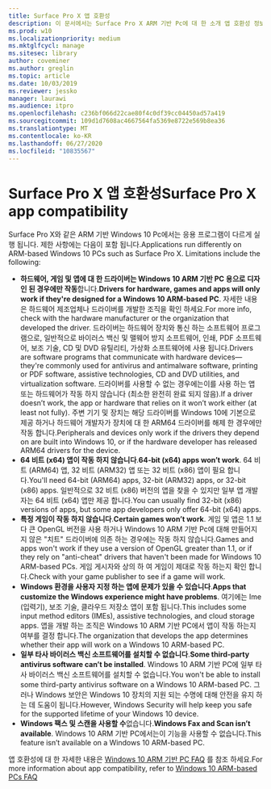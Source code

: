 ```yaml
---
title: Surface Pro X 앱 호환성
description: 이 문서에서는 Surface Pro X ARM 기반 Pc에 대 한 소개 앱 호환성 정보를 제공 합니다.
ms.prod: w10
ms.localizationpriority: medium
ms.mktglfcycl: manage
ms.sitesec: library
author: coveminer
ms.author: greglin
ms.topic: article
ms.date: 10/03/2019
ms.reviewer: jessko
manager: laurawi
ms.audience: itpro
ms.openlocfilehash: c236bf066d22cae80f4c0df39cc04450ad57a419
ms.sourcegitcommit: 109d1d7608ac4667564fa5369e8722e569b8ea36
ms.translationtype: MT
ms.contentlocale: ko-KR
ms.lasthandoff: 06/27/2020
ms.locfileid: "10835567"
---
```

# <span data-ttu-id="a70ba-103">Surface Pro X 앱 호환성</span><span class="sxs-lookup"><span data-stu-id="a70ba-103">Surface Pro X app compatibility</span></span>

<span data-ttu-id="a70ba-104">Surface Pro X와 같은 ARM 기반 Windows 10 Pc에서는 응용 프로그램이 다르게 실행 됩니다. 제한 사항에는 다음이 포함 됩니다.</span><span class="sxs-lookup"><span data-stu-id="a70ba-104">Applications run differently on ARM-based Windows 10 PCs such as Surface Pro X. Limitations include the following:</span></span>

- <span data-ttu-id="a70ba-105">**하드웨어, 게임 및 앱에 대 한 드라이버는 Windows 10 ARM 기반 PC 용으로 디자인 된 경우에만 작동**합니다.</span><span class="sxs-lookup"><span data-stu-id="a70ba-105">**Drivers for hardware, games and apps will only work if they're designed for a Windows 10 ARM-based PC**.</span></span> <span data-ttu-id="a70ba-106">자세한 내용은 하드웨어 제조업체나 드라이버를 개발한 조직을 확인 하세요.</span><span class="sxs-lookup"><span data-stu-id="a70ba-106">For more info, check with the hardware manufacturer or the organization that developed the driver.</span></span> <span data-ttu-id="a70ba-107">드라이버는 하드웨어 장치와 통신 하는 소프트웨어 프로그램으로, 일반적으로 바이러스 백신 및 맬웨어 방지 소프트웨어, 인쇄, PDF 소프트웨어, 보조 기술, CD 및 DVD 유틸리티, 가상화 소프트웨어에 사용 됩니다.</span><span class="sxs-lookup"><span data-stu-id="a70ba-107">Drivers are software programs that communicate with hardware devices—they're commonly used for antivirus and antimalware software, printing or PDF software, assistive technologies, CD and DVD utilities, and virtualization software.</span></span> <span data-ttu-id="a70ba-108">드라이버를 사용할 수 없는 경우에는이를 사용 하는 앱 또는 하드웨어가 작동 하지 않습니다 (최소한 완전히 완료 되지 않음).</span><span class="sxs-lookup"><span data-stu-id="a70ba-108">If a driver doesn’t work, the app or hardware that relies on it won’t work either (at least not fully).</span></span> <span data-ttu-id="a70ba-109">주변 기기 및 장치는 해당 드라이버를 Windows 10에 기본으로 제공 하거나 하드웨어 개발자가 장치에 대 한 ARM64 드라이버를 해제 한 경우에만 작동 합니다.</span><span class="sxs-lookup"><span data-stu-id="a70ba-109">Peripherals and devices only work if the drivers they depend on are built into Windows 10, or if the hardware developer has released ARM64 drivers for the device.</span></span>
- <span data-ttu-id="a70ba-110">**64 비트 (x64) 앱이 작동 하지 않습니다**.</span><span class="sxs-lookup"><span data-stu-id="a70ba-110">**64-bit (x64) apps won’t work**.</span></span> <span data-ttu-id="a70ba-111">64 비트 (ARM64) 앱, 32 비트 (ARM32) 앱 또는 32 비트 (x86) 앱이 필요 합니다.</span><span class="sxs-lookup"><span data-stu-id="a70ba-111">You'll need 64-bit (ARM64) apps, 32-bit (ARM32) apps, or 32-bit (x86) apps.</span></span> <span data-ttu-id="a70ba-112">일반적으로 32 비트 (x86) 버전의 앱을 찾을 수 있지만 일부 앱 개발자는 64 비트 (x64) 앱만 제공 합니다.</span><span class="sxs-lookup"><span data-stu-id="a70ba-112">You can usually find 32-bit (x86) versions of apps, but some app developers only offer 64-bit (x64) apps.</span></span>
- <span data-ttu-id="a70ba-113">**특정 게임이 작동 하지 않습니다**.</span><span class="sxs-lookup"><span data-stu-id="a70ba-113">**Certain games won’t work**.</span></span> <span data-ttu-id="a70ba-114">게임 및 앱은 1.1 보다 큰 OpenGL 버전을 사용 하거나 Windows 10 ARM 기반 Pc에 대해 만들어지지 않은 "치트" 드라이버에 의존 하는 경우에는 작동 하지 않습니다.</span><span class="sxs-lookup"><span data-stu-id="a70ba-114">Games and apps won't work if they use a version of OpenGL greater than 1.1, or if they rely on "anti-cheat" drivers that haven't been made for Windows 10 ARM-based PCs.</span></span> <span data-ttu-id="a70ba-115">게임 게시자와 상의 하 여 게임이 제대로 작동 하는지 확인 합니다.</span><span class="sxs-lookup"><span data-stu-id="a70ba-115">Check with your game publisher to see if a game will work.</span></span>
- <span data-ttu-id="a70ba-116">**Windows 환경을 사용자 지정 하는 앱에 문제가 있을 수 있습니다**.</span><span class="sxs-lookup"><span data-stu-id="a70ba-116">**Apps that customize the Windows experience might have problems**.</span></span> <span data-ttu-id="a70ba-117">여기에는 Ime (입력기), 보조 기술, 클라우드 저장소 앱이 포함 됩니다.</span><span class="sxs-lookup"><span data-stu-id="a70ba-117">This includes some input method editors (IMEs), assistive technologies, and cloud storage apps.</span></span> <span data-ttu-id="a70ba-118">앱을 개발 하는 조직은 Windows 10 ARM 기반 PC에서 앱이 작동 하는지 여부를 결정 합니다.</span><span class="sxs-lookup"><span data-stu-id="a70ba-118">The organization that develops the app determines whether their app will work on a Windows 10 ARM-based PC.</span></span>
- <span data-ttu-id="a70ba-119">**일부 타사 바이러스 백신 소프트웨어를 설치할 수 없습니다**.</span><span class="sxs-lookup"><span data-stu-id="a70ba-119">**Some third-party antivirus software can’t be installed**.</span></span> <span data-ttu-id="a70ba-120">Windows 10 ARM 기반 PC에 일부 타사 바이러스 백신 소프트웨어를 설치할 수 없습니다.</span><span class="sxs-lookup"><span data-stu-id="a70ba-120">You won't be able to install some third-party antivirus software on a Windows 10 ARM-based PC.</span></span> <span data-ttu-id="a70ba-121">그러나 Windows 보안은 Windows 10 장치의 지원 되는 수명에 대해 안전을 유지 하는 데 도움이 됩니다.</span><span class="sxs-lookup"><span data-stu-id="a70ba-121">However, Windows Security will help keep you safe for the supported lifetime of your Windows 10 device.</span></span>
- <span data-ttu-id="a70ba-122">**Windows 팩스 및 스캔을 사용할 수**없습니다.</span><span class="sxs-lookup"><span data-stu-id="a70ba-122">**Windows Fax and Scan isn’t available**.</span></span> <span data-ttu-id="a70ba-123">Windows 10 ARM 기반 PC에서는이 기능을 사용할 수 없습니다.</span><span class="sxs-lookup"><span data-stu-id="a70ba-123">This feature isn’t available on a Windows 10 ARM-based PC.</span></span>

<span data-ttu-id="a70ba-124">앱 호환성에 대 한 자세한 내용은 [Windows 10 ARM 기반 PC FAQ](https://support.microsoft.com/en-us/help/4521606) 를 참조 하세요.</span><span class="sxs-lookup"><span data-stu-id="a70ba-124">For more information about app compatibility, refer to [Windows 10 ARM-based PCs FAQ](https://support.microsoft.com/en-us/help/4521606)</span></span>
